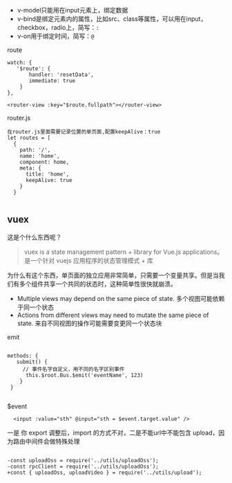 - v-model只能用在input元素上，绑定数据
- v-bind是绑定元素内的属性，比如src、class等属性，可以用在input，checkbox，radio上，简写：`:`
- v-on用于绑定时间，简写：`@`


route

```
watch: {
   '$route': {
       handler: 'resetData',
       immediate: true
    }
},
```
```
<router-view :key="$route.fullpath"></router-view>

```

router.js

```
在router.js里面需要记录位置的单页面,配置keepAlive：true
let routes = [
  {
    path: '/',
    name: 'home',
    component: home,
    meta: {
      title: 'home',
      keepAlive: true
    }
  }


```

## vuex
这是个什么东西呢？
>vuex is a state management pattern + library for Vue.js applications。是一个针对 vuejs 应用程序的状态管理模式 + 库

为什么有这个东西，单页面的独立应用非常简单，只需要一个变量共享。但是当我们有多个组件共享一个共同的状态时，这种简单性很快就崩溃。

- Multiple views may depend on the same piece of state. 多个视图可能依赖于同一个状态
- Actions from different views may need to mutate the same piece of state. 来自不同视图的操作可能需要变更同一个状态块



emit

```

methods: {
   submit() {
     // 事件名字自定义，用不同的名字区别事件
      this.$root.Bus.$emit('eventName', 123)
    }
 }
 
```
 
  
   $event 
  
```
  <input :value="sth" @input="sth = $event.target.value" />

```
  
  
  一是 你 export 调整后，import 的方式不对，二是不能url中不能包含 upload，因为路由中间件会做特殊处理
  
  ```
  
-const uploadOss = require('../utils/uploadOss');
-const rpcClient = require('../utils/uploadOss');
+const { uploadOss, uploadVideo } = require('../utils/upload');

```
  
  